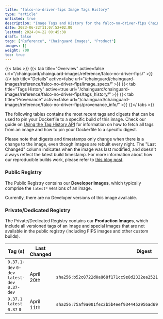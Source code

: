 ```yaml
---
title: "falco-no-driver-fips Image Tags History"
type: "article"
unlisted: true
description: "Image Tags and History for the falco-no-driver-fips Chainguard Image"
date: 2023-06-22T11:07:52+02:00
lastmod: 2024-04-22 00:45:38
draft: false
tags: ["Reference", "Chainguard Images", "Product"]
images: []
weight: 700
toc: true
---
```


{{< tabs >}}
{{< tab title="Overview" active=false url="/chainguard/chainguard-images/reference/falco-no-driver-fips/" >}}
{{< tab title="Details" active=false url="/chainguard/chainguard-images/reference/falco-no-driver-fips/image_specs/" >}}
{{< tab title="Tags History" active=true url="/chainguard/chainguard-images/reference/falco-no-driver-fips/tags_history/" >}}
{{< tab title="Provenance" active=false url="/chainguard/chainguard-images/reference/falco-no-driver-fips/provenance_info/" >}}
{{</ tabs >}}

The following tables contains the most recent tags and digests that can be used to pin your Dockerfile to a specific build of this image. Check our guide on [Using the Tag History API](/chainguard/chainguard-images/using-the-tag-history-api/) for information on how to fetch all tags from an image and how to pin your Dockerfile to a specific digest.

Please note that digests and timestamps only change when there is a change to the image, even though images are rebuilt every night. The "Last Changed" column indicates when the image was last modified, and doesn't always reflect the latest build timestamp. For more information about how our reproducible builds work, please refer to [this blog post](https://www.chainguard.dev/unchained/reproducing-chainguards-reproducible-image-builds).

### Public Registry
The Public Registry contains our **Developer Images**, which typically comprise the `latest*` versions of an image.

Currently, there are no Developer versions of this image available.

### Private/Dedicated Registry
The Private/Dedicated Registry contains our **Production Images**, which include all versioned tags of an image and special images that are not available in the public registry (including FIPS images and other custom builds).

| Tag (s)                                       | Last Changed | Digest                                                                    |
|-----------------------------------------------|--------------|---------------------------------------------------------------------------|
|  `0.37.1-dev` `0-dev` `latest-dev` `0.37-dev` | April 20th   | `sha256:b52c0722d0a868f171cc9e8d2332ea2521da1f02ea29dd68c8301f7679def574` |
|  `0.37.1` `latest` `0.37` `0`                 | April 11th   | `sha256:75af9a001fec2b5b4eef9344452956ad69d2fcbf4f2dd998a8ac4ac13a5ca12f` |

